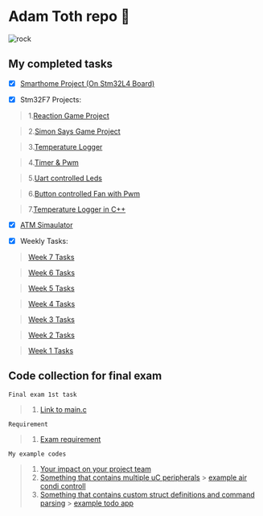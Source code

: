 # Adam Toth repo :metal: 
![rock](https://user-images.githubusercontent.com/31788996/35782522-60694cd4-09f9-11e8-844b-373eb019a91a.png)
## My completed tasks
- [x] [Smarthome Project (On Stm32L4 Board)](https://github.com/greenfox-academy/huli-smarthome-device-static-fuchsit)

- [x] Stm32F7 Projects:
>1.[Reaction Game Project](https://github.com/greenfox-academy/tothadam000/tree/master/tothadam000/greenfox/STM32Cube_FW_F7_V1.8.0/Projects/STM32746G-Discovery/GreenFox/reaction_game)

>2.[Simon Says Game Project](https://github.com/greenfox-academy/tothadam000/tree/master/tothadam000/greenfox/STM32Cube_FW_F7_V1.8.0/Projects/STM32746G-Discovery/GreenFox/simon_says)

>3.[Temperature Logger](https://github.com/greenfox-academy/tothadam000/tree/master/tothadam000/greenfox/STM32Cube_FW_F7_V1.8.0/Projects/STM32746G-Discovery/GreenFox/i2c)

>4.[Timer & Pwm](https://github.com/greenfox-academy/tothadam000/tree/master/tothadam000/greenfox/STM32Cube_FW_F7_V1.8.0/Projects/STM32746G-Discovery/GreenFox/timer_pwmt)

>5.[Uart controlled Leds](https://github.com/greenfox-academy/tothadam000/blob/master/tothadam000/greenfox/STM32Cube_FW_F7_V1.8.0/Projects/STM32746G-Discovery/GreenFox/MyuartLed2)

>6.[Button controlled Fan with Pwm](https://github.com/greenfox-academy/tothadam000/blob/master/tothadam000/greenfox/STM32Cube_FW_F7_V1.8.0/Projects/STM32746G-Discovery/GreenFox/interrupts/Src/main.c)

>7.[Temperature Logger in C++](https://github.com/greenfox-academy/tothadam000/tree/master/tothadam000/greenfox/week-07/day-04)

- [x] [ATM Simaulator](https://github.com/greenfox-academy/tothadam000/tree/master/tothadam000/greenfox/week-07/day-03/ATM_simulator)

- [x] Weekly Tasks:

> [Week 7 Tasks](https://github.com/greenfox-academy/tothadam000/tree/master/tothadam000/greenfox/week-07)

> [Week 6 Tasks](https://github.com/greenfox-academy/tothadam000/tree/master/tothadam000/greenfox/week-06)

> [Week 5 Tasks](https://github.com/greenfox-academy/tothadam000/tree/master/tothadam000/greenfox/week-05)

> [Week 4 Tasks](https://github.com/greenfox-academy/tothadam000/tree/master/tothadam000/greenfox/week-04)

> [Week 3 Tasks](https://github.com/greenfox-academy/tothadam000/tree/master/tothadam000/greenfox/week-03)

> [Week 2 Tasks](https://github.com/greenfox-academy/tothadam000/tree/master/tothadam000/greenfox/week-02)

> [Week 1 Tasks](https://github.com/greenfox-academy/tothadam000/tree/master/tothadam000/greenfox/week-01)

## Code collection for final exam

```
Final exam 1st task
```
>1. [Link to main.c](https://github.com/greenfox-academy/tothadam000/blob/master/tothadam000/greenfox/FinalExam/FinalExam/main.c)
```
Requirement
```
>1. [Exam requirement](https://github.com/greenfox-academy/definitions/blob/master/requirement/final-hardware.md)

```
My example codes
```
>1. [Your impact on your project team](https://github.com/greenfox-academy/huli-smarthome-device-static-fuchsit)
>2. [Something that contains multiple uC peripherals](https://github.com/greenfox-academy/tothadam000/blob/75df213d986c87ef33a2cbef158a58632aaf97b8/tothadam000/greenfox/STM32Cube_FW_F7_V1.8.0/Projects/STM32746G-Discovery/GreenFox/reaction_game/Src/main.c)
        > [example air condi controll](https://github.com/greenfox-academy/huli-smarthome-device-static-fuchsit/tree/dev-marsaltamas/common/fan_control)
>3. [Something that contains custom struct definitions and command parsing](https://github.com/greenfox-academy/huli-smarthome-device-static-fuchsit/blob/development/common/rgb_led_color/Src/rgb_led_color.c)
       > [example todo app](https://github.com/greenfox-academy/tothadam000/blob/master/tothadam000/greenfox/week-04/day04/TODO_app/main.c)
